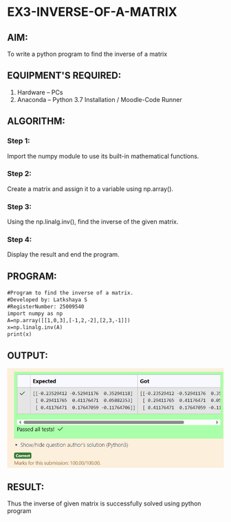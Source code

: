 # EX3-INVERSE-OF-A-MATRIX
## AIM:
To write a python program to find the inverse of a matrix
## EQUIPMENT'S REQUIRED:
1. 	Hardware – PCs
2. 	Anaconda – Python 3.7 Installation / Moodle-Code Runner
## ALGORITHM:
### Step 1:
Import the numpy module to use its built-in mathematical functions.
### Step 2:
Create a matrix and assign it to a variable using np.array().
### Step 3:
Using the np.linalg.inv(), find the inverse of the given matrix.
### Step 4:
Display the result and end the program.
## PROGRAM:
```
#Program to find the inverse of a matrix.
#Developed by: Latkshaya S
#RegisterNumber: 25009540
import numpy as np
A=np.array([[1,0,3],[-1,2,-2],[2,3,-1]])
x=np.linalg.inv(A)
print(x)

```
## OUTPUT:
![](EX3.png)
## RESULT:
Thus the inverse of given matrix is successfully solved using python program

